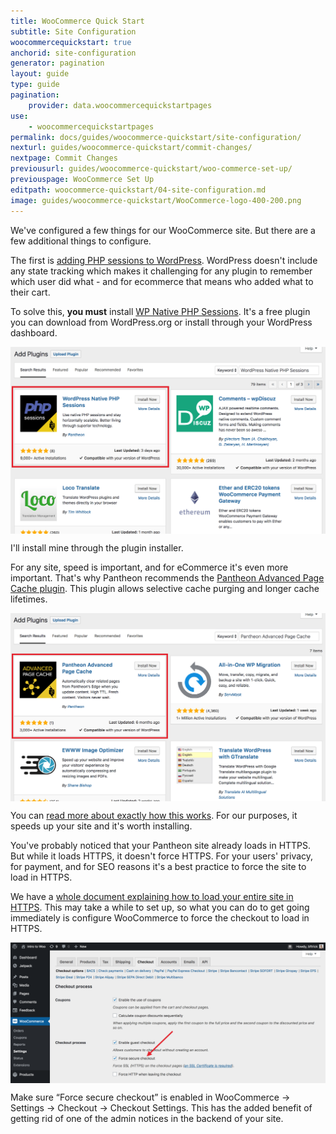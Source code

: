 ```yaml
---
title: WooCommerce Quick Start
subtitle: Site Configuration
woocommercequickstart: true
anchorid: site-configuration
generator: pagination
layout: guide
type: guide
pagination:
    provider: data.woocommercequickstartpages
use:
    - woocommercequickstartpages
permalink: docs/guides/woocommerce-quickstart/site-configuration/
nexturl: guides/woocommerce-quickstart/commit-changes/
nextpage: Commit Changes
previousurl: guides/woocommerce-quickstart/woo-commerce-set-up/
previouspage: WooCommerce Set Up
editpath: woocommerce-quickstart/04-site-configuration.md
image: guides/woocommerce-quickstart/WooCommerce-logo-400-200.png
---
```

We've configured a few things for our WooCommerce site. But there are a few additional things to configure.

The first is [adding PHP sessions to WordPress](/docs/wordpress-sessions/). WordPress doesn't include any state tracking which makes it challenging for any plugin to remember which user did what - and for ecommerce that means who added what to their cart.

To solve this, **you must** install [WP Native PHP Sessions](https://wordpress.org/plugins/wp-native-php-sessions/). It's a free plugin you can download from WordPress.org or install through your WordPress dashboard.

<p style="text-align:center;">
    <img align="center" src="/source/docs/assets/images/guides/woocommerce-quickstart/10-install-WordPress-native-PHP-sessions-plugin.png" style="max-width:100%;" alt="Install WordPress native PHP sessions plugin">
</p>

I'll install mine through the plugin installer.

For any site, speed is important, and for eCommerce it's even more important. That's why Pantheon recommends the [Pantheon Advanced Page Cache plugin](https://wordpress.org/plugins/pantheon-advanced-page-cache/). This plugin allows selective cache purging and longer cache lifetimes.

<p style="text-align:center;">
    <img align="center" src="/source/docs/assets/images/guides/woocommerce-quickstart/11-install-Pantheon-advanced-page-cache-plugin.png" style="max-width:100%;" alt="Install Pantheon Advanced Page Cache plugin">
</p>

You can [read more about exactly how this works](/blog/optimizing-woocommerce-pantheon-advanced-page-cache-wordpress). For our purposes, it speeds up your site and it's worth installing.

You've probably noticed that your Pantheon site already loads in HTTPS. But while it loads HTTPS, it doesn't force HTTPS. For your users' privacy, for payment, and for SEO reasons it's a best practice to force the site to load in HTTPS.

We have a [whole document explaining how to load your entire site in HTTPS](/docs/http-to-https/#wp). This may take a while to set up, so what you can do to get going immediately is configure WooCommerce to force the checkout to load in HTTPS.

<p style="text-align:center;">
    <img align="center" src="/source/docs/assets/images/guides/woocommerce-quickstart/12-force-secure-checkout.png" style="max-width:100%;" alt="Force HTTPS in checkout">
</p>

Make sure “Force secure checkout” is enabled in WooCommerce -> Settings -> Checkout -> Checkout Settings. This has the added benefit of getting rid of one of the admin notices in the backend of your site.
